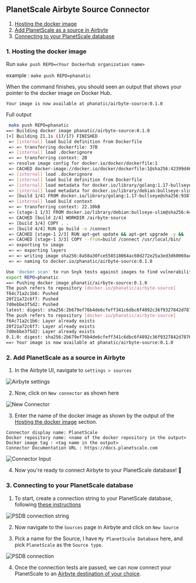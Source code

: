 ## PlanetScale Airbyte Source Connector

1. [Hosting the docker image](#hosting-image)
2. [Add PlanetScale as a source in Airbyte](#planetscale-source)
3. [Connecting to your PlanetScale database](#connecting-to-planetscale)


<a name="hosting-image"></a>
### 1. Hosting the docker image

Run `make push REPO=<Your Dockerhub organization name>`

example : `make push REPO=phanatic` 

When the command finishes, you should seen an output that shows your pointer to the docker image on Docker Hub. 

```
Your image is now available at phanatic/airbyte-source:0.1.0
```

Full output
``` bash
 make push REPO=phanatic
==> Building docker image phanatic/airbyte-source:0.1.0
[+] Building 21.1s (17/17) FINISHED
 => [internal] load build definition from Dockerfile                                                                                                                                                        0.0s
 => => transferring dockerfile: 37B                                                                                                                                                                         0.0s
 => [internal] load .dockerignore                                                                                                                                                                           0.0s
 => => transferring context: 2B                                                                                                                                                                             0.0s
 => resolve image config for docker.io/docker/dockerfile:1                                                                                                                                                  0.3s
 => CACHED docker-image://docker.io/docker/dockerfile:1@sha256:42399d4635eddd7a9b8a24be879d2f9a930d0ed040a61324cfdf59ef1357b3b2                                                                             0.0s
 => [internal] load .dockerignore                                                                                                                                                                           0.0s
 => [internal] load build definition from Dockerfile                                                                                                                                                        0.0s
 => [internal] load metadata for docker.io/library/golang:1.17-bullseye                                                                                                                                     0.2s
 => [internal] load metadata for docker.io/library/debian:bullseye-slim                                                                                                                                     0.3s
 => [build 1/4] FROM docker.io/library/golang:1.17-bullseye@sha256:93872b0f54145f1ae135538c6bbe77a4f70dfa56d3fb27b30445f756b1b76f1d                                                                         0.0s
 => [internal] load build context                                                                                                                                                                           0.0s
 => => transferring context: 22.10kB                                                                                                                                                                        0.0s
 => [stage-1 1/3] FROM docker.io/library/debian:bullseye-slim@sha256:4c25ffa6ef572cf0d57da8c634769a08ae94529f7de5be5587ec8ce7b9b50f9c                                                                       0.0s
 => CACHED [build 2/4] WORKDIR /airbyte-source                                                                                                                                                              0.0s
 => [build 3/4] COPY . .                                                                                                                                                                                    0.1s
 => [build 4/4] RUN go build -o /connect                                                                                                                                                                   18.7s
 => CACHED [stage-1 2/3] RUN apt-get update && apt-get upgrade -y &&     apt-get install -y default-mysql-client ca-certificates &&     rm -rf /var/lib/apt/lists/*                                         0.0s
 => CACHED [stage-1 3/3] COPY --from=build /connect /usr/local/bin/                                                                                                                                         0.0s
 => exporting to image                                                                                                                                                                                      0.0s
 => => exporting layers                                                                                                                                                                                     0.0s
 => => writing image sha256:8a58a30fce558518064ac60d272e25a3ed3d60069ae1c273b12459770b8c39da                                                                                                                0.0s
 => => naming to docker.io/phanatic/airbyte-source:0.1.0                                                                                                                                                    0.0s

Use 'docker scan' to run Snyk tests against images to find vulnerabilities and learn how to fix them
export REPO=phanatic
==> Pushing docker image phanatic/airbyte-source:0.1.0
The push refers to repository [docker.io/phanatic/airbyte-source]
f64c71a2c1b6: Pushed
20f21a72c6f7: Pushed
7d0ebbe3f5d2: Pushed
latest: digest: sha256:2b679ef76b4de6cfeff341c6dbc6f4892c36f9327842d78766a4fd0a015ad274 size: 953
The push refers to repository [docker.io/phanatic/airbyte-source]
f64c71a2c1b6: Layer already exists
20f21a72c6f7: Layer already exists
7d0ebbe3f5d2: Layer already exists
0.1.0: digest: sha256:2b679ef76b4de6cfeff341c6dbc6f4892c36f9327842d78766a4fd0a015ad274 size: 953
==> Your image is now available at phanatic/airbyte-source:0.1.0
```

<a name="planetscale-source"></a>
### 2. Add PlanetScale as a source in Airbyte

1. In the Airbyte UI, navigate to `settings > sources`

![Airbyte settings](img/airbyte-settings.png)

2. Now, click on `New connector` as shown here

![New Connector](img/new-connector.png)

3. Enter the name of the docker image as shown by the output of the [Hosting the docker image](#hosting-image) section.
```
Connector display name: PlanetScale
Docker repository name: <name of the docker repository in the output>
Docker image tag : <tag name in the output>
Connector Documentation URL : https://docs.planetscale.com 
```

![Connector Input](img/connector-input.png)
 
4. Now you're ready to connect Airbyte to your PlanetScale database! :tada:

<a name="connecting-to-planetscale"></a>
### 3. Connecting to your PlanetScale database
1. To start, create a connection string to your PlanetScale database, following [these instructions](https://docs.planetscale.com/concepts/connection-strings#creating-a-password)

 ![PSDB connection string](img/psdb-connection-string.png)

2. Now navigate to the `Sources` page in Airbyte and click on `New Source`

3. Pick a name for the Source, I have `My PlanetScale Database` here, and pick `PlanetScale` as the `Source type`.

![PSDB connection](img/psdb-input-cs.png)

4. Once the connection tests are passed, we can now connect your PlanetScale to an [Airbyte destination of your choice](https://docs.airbyte.com/integrations/destinations).
